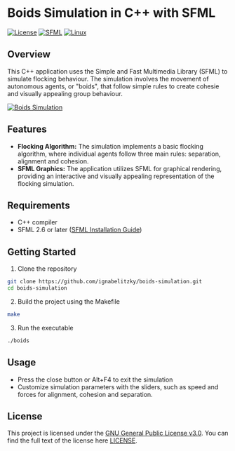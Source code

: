 # Boids Simulation in C++ with SFML

[![License](https://shields.io/badge/License-GNU%20General%20Public%20License%20v3.0-green)](LICENSE)
[![SFML](https://img.shields.io/badge/SFML-2.6-brightgreen.svg)](https://www.sfml-dev.org/)
[![Linux](https://img.shields.io/badge/Platform-Linux-blue.svg)](https://www.linux.org/)

## Overview

This C++ application uses the Simple and Fast Multimedia Library (SFML) to simulate flocking behaviour. The simulation involves the movement of autonomous agents, or "boids", that follow simple rules to create cohesie and visually appealing group behaviour.

[![Boids Simulation](https://img.youtube.com/vi/skfMvKqt_Qw/0.jpg)](https://www.youtube.com/watch?v=skfMvKqt_Qw)

## Features

- **Flocking Algorithm:** The simulation implements a basic flocking algorithm, where individual agents follow three main rules: separation, alignment and cohesion.
- **SFML Graphics:** The application utilizes SFML for graphical rendering, providing an interactive and visually appealing representation of the flocking simulation.

## Requirements

- C++ compiler
- SFML 2.6 or later ([SFML Installation Guide](https://www.sfml-dev.org/tutorials/2.6/))

## Getting Started

1. Clone the repository
```bash
git clone https://github.com/ignabelitzky/boids-simulation.git
cd boids-simulation
```
2. Build the project using the Makefile
```bash
make
```
3. Run the executable
```bash
./boids
```

## Usage
- Press the close button or Alt+F4 to exit the simulation
- Customize simulation parameters with the sliders, such as speed and forces for alignment, cohesion and separation.

## License

This project is licensed under the [GNU General Public License v3.0](LICENSE). You can find the full text of the license here [LICENSE](LICENSE).
